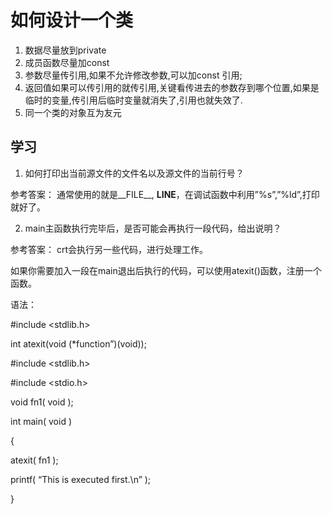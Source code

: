 # 如何设计一个类

1. 数据尽量放到private
2. 成员函数尽量加const
3. 参数尽量传引用,如果不允许修改参数,可以加const 引用;
4. 返回值如果可以传引用的就传引用,关键看传进去的参数存到哪个位置,如果是临时的变量,传引用后临时变量就消失了,引用也就失效了.
5. 同一个类的对象互为友元

## 学习
1. 如何打印出当前源文件的文件名以及源文件的当前行号？

参考答案： 通常使用的就是__FILE__, __LINE__，在调试函数中利用”%s”,”%ld”,打印就好了。

2. main主函数执行完毕后，是否可能会再执行一段代码，给出说明？

参考答案： crt会执行另一些代码，进行处理工作。

如果你需要加入一段在main退出后执行的代码，可以使用atexit()函数，注册一个函数。

语法：

\#include <stdlib.h>

int atexit(void (*function”)(void));

\#include <stdlib.h>

\#include <stdio.h>

void fn1( void );

int main( void )

{

atexit( fn1 );

printf( “This is executed first.\n” );

}
